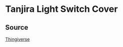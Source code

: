 # Tanjira Light Switch Cover

## Source

[Thingiverse](https://www.thingiverse.com/thing:4929680/files)

